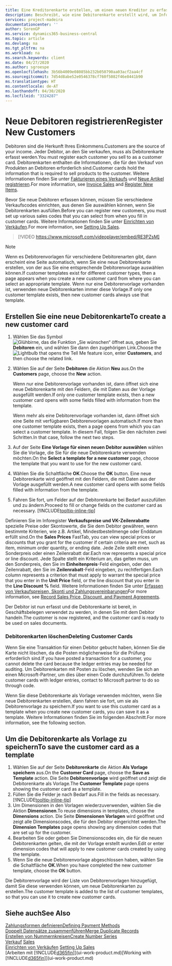 ```yaml
---
title: Eine Kreditorenkarte erstellen, um einen neuen Kreditor zu erfassen | Microsoft Docs
description: Beschreibt, wie eine Debitorenkarte erstellt wird, um Informationen zu jedem neuen Debitor oder Clients zu erfassen, an die Sie verkaufen.
services: project-madeira
documentationcenter: ''
author: SorenGP
ms.service: dynamics365-business-central
ms.topic: article
ms.devlang: na
ms.tgt_pltfrm: na
ms.workload: na
ms.search.keywords: client
ms.date: 04/27/2020
ms.author: sgroespe
ms.openlocfilehash: 3b56b4009e08085bb232b050790aa03acf2aa4cf
ms.sourcegitcommit: 7d54d8abe52e0546378cf760f5082f46e8441b90
ms.translationtype: HT
ms.contentlocale: de-AT
ms.lasthandoff: 04/30/2020
ms.locfileid: "3324287"
---
```

# <a name="register-new-customers"></a><span data-ttu-id="b00bc-103">Neue Debitoren registrieren</span><span class="sxs-lookup"><span data-stu-id="b00bc-103">Register New Customers</span></span>
<span data-ttu-id="b00bc-104">Debitoren sind die Herkunft Ihres Einkommens.</span><span class="sxs-lookup"><span data-stu-id="b00bc-104">Customers are the source of your income.</span></span> <span data-ttu-id="b00bc-105">Jeder Debitor, an den Sie verkaufen, muss als Debitorenkarte erfasst werden.</span><span class="sxs-lookup"><span data-stu-id="b00bc-105">You must register each customer you sell to as a customer card.</span></span> <span data-ttu-id="b00bc-106">Debitorenkarten enthalten die Informationen, die für den Verkauf von Produkten an Debitoren erforderlich sind.</span><span class="sxs-lookup"><span data-stu-id="b00bc-106">Customer cards hold the information that is required to sell products to the customer.</span></span> <span data-ttu-id="b00bc-107">Weitere Informationen finden Sie unter [Fakturieren eines Verkaufs](sales-how-invoice-sales.md) und [Neue Artikel registrieren](inventory-how-register-new-items.md).</span><span class="sxs-lookup"><span data-stu-id="b00bc-107">For more information, see [Invoice Sales](sales-how-invoice-sales.md) and [Register New Items](inventory-how-register-new-items.md).</span></span>  

<span data-ttu-id="b00bc-108">Bevor Sie neue Debitoren erfassen können, müssen Sie verschiedene Verkaufscodes einrichten, aus denen Sie auswählen können, wenn Sie Debitorenkarten ausfüllen.</span><span class="sxs-lookup"><span data-stu-id="b00bc-108">Before you can register new customers, you must set up various sales codes that you can select from when you fill in customer cards.</span></span> <span data-ttu-id="b00bc-109">Weitere Informationen finden Sie unter [Einrichten von Verkäufen](sales-setup-sales.md).</span><span class="sxs-lookup"><span data-stu-id="b00bc-109">For more information, see [Setting Up Sales](sales-setup-sales.md).</span></span>

> [!VIDEO https://www.microsoft.com/videoplayer/embed/RE3PZsM]

> [!NOTE]  
> <span data-ttu-id="b00bc-110">Wenn es Debitorenvorlagen für verschiedene Debitorenarten gibt, dann erscheint eine Seite automatisch, wenn Sie eine neue Debitorenkarte erstellen, von der aus Sie eine entsprechende Debitorenvorlage auswählen können.</span><span class="sxs-lookup"><span data-stu-id="b00bc-110">If customer templates exist for different customer types, then a page appears when you create a new customer card from where you can select an appropriate template.</span></span> <span data-ttu-id="b00bc-111">Wenn nur eine Debitorenvorlage vorhanden ist, verwenden neue Debitorenkarten immer diese Vorlage.</span><span class="sxs-lookup"><span data-stu-id="b00bc-111">If only one customer template exists, then new customer cards always use that template.</span></span>  

## <a name="to-create-a-new-customer-card"></a><span data-ttu-id="b00bc-112">Erstellen Sie eine neue Debitorenkarte</span><span class="sxs-lookup"><span data-stu-id="b00bc-112">To create a new customer card</span></span>
1. <span data-ttu-id="b00bc-113">Wählen Sie das Symbol ![Glühbirne, das die Funktion „Sie wünschen“ öffnet](media/ui-search/search_small.png "Tell Me-Funktion") aus, geben Sie **Debitoren** ein, und wählen Sie dann den zugehörigen Link.</span><span class="sxs-lookup"><span data-stu-id="b00bc-113">Choose the ![Lightbulb that opens the Tell Me feature](media/ui-search/search_small.png "Tell me what you want to do") icon, enter **Customers**, and then choose the related link.</span></span>  
2. <span data-ttu-id="b00bc-114">Wählen Sie auf der Seite **Debitoren** die Aktion **Neu** aus.</span><span class="sxs-lookup"><span data-stu-id="b00bc-114">On the **Customers** page, choose the **New** action.</span></span>

    <span data-ttu-id="b00bc-115">Wenn nur eine Debitorenvorlage vorhanden ist, dann öffnet sich eine neue Debitorenkarte mit den Feldern, die mit Daten aus der Vorlage ausgefüllt werden.</span><span class="sxs-lookup"><span data-stu-id="b00bc-115">If only one customer template exists, then a new customer card opens with some fields filled with information from the template.</span></span>

    <span data-ttu-id="b00bc-116">Wenn mehr als eine Debitorenvorlage vorhanden ist, dann öffnet sich eine Seite mit verfügbaren Debitorenvorlagen automatisch.</span><span class="sxs-lookup"><span data-stu-id="b00bc-116">If more than one customer template exists, then a page opens from which you can select a customer template.</span></span> <span data-ttu-id="b00bc-117">In diesem Fall, folgen Sie den nächsten zwei Schritten.</span><span class="sxs-lookup"><span data-stu-id="b00bc-117">In that case, follow the next two steps.</span></span>
3. <span data-ttu-id="b00bc-118">Auf der Seite **Eine Vorlage für einen neuen Debitor auswählen** wählen Sie die Vorlage, die Sie für die neue Debitorenkarte verwenden möchten.</span><span class="sxs-lookup"><span data-stu-id="b00bc-118">On the **Select a template for a new customer** page, choose the template that you want to use for the new customer card.</span></span>
4. <span data-ttu-id="b00bc-119">Wählen Sie die Schaltfläche **OK**.</span><span class="sxs-lookup"><span data-stu-id="b00bc-119">Choose the **OK** button.</span></span> <span data-ttu-id="b00bc-120">Eine neue Debitorenkarte wird geöffnet mit den Feldern, die mit Daten aus der Vorlage ausgefüllt werden.</span><span class="sxs-lookup"><span data-stu-id="b00bc-120">A new customer card opens with some fields filled with information from the template.</span></span>  
5. <span data-ttu-id="b00bc-121">Fahren Sie fort, um Felder auf der Debitorenkarte bei Bedarf auszufüllen und zu ändern.</span><span class="sxs-lookup"><span data-stu-id="b00bc-121">Proceed to fill or change fields on the customer card as necessary.</span></span> [!INCLUDE[tooltip-inline-tip](includes/tooltip-inline-tip_md.md)]

<span data-ttu-id="b00bc-122">Definieren Sie im Inforegister **Verkaufspreise und VK-Zeilenrabatte** spezielle Preise oder Skontowerte, die Sie dem Debitor gewähren, wenn bestimmte Kriterien, wie z.B. Artikel, Mindestbestellmenge oder Enddatum erfüllt sind.</span><span class="sxs-lookup"><span data-stu-id="b00bc-122">On the **Sales Prices** FastTab, you can view special prices or discounts that you grant for the customer if certain criteria are met, such as item, minimum order quantity, or ending date.</span></span> <span data-ttu-id="b00bc-123">Jede Zeile stellt einen Sonderpreis oder einen Zeilenrabatt dar.</span><span class="sxs-lookup"><span data-stu-id="b00bc-123">Each row represents a special price or line discount.</span></span> <span data-ttu-id="b00bc-124">Jede Spalte stellt ein Kriterium an, das gelten muss, um den Sonderpreis, den Sie im **Einheitenpreis**-Feld eingeben, oder den Zeilenrabatt, den Sie im **Zeilenrabatt**-Feld eingeben, zu rechtfertigen.</span><span class="sxs-lookup"><span data-stu-id="b00bc-124">Each column represents a criterion that must apply to warrant the special price that you enter in the **Unit Price** field, or the line discount that you enter in the **Line Discount %** field.</span></span> <span data-ttu-id="b00bc-125">Weitere Informationen finden Sie unter [Erfassen von Verkaufspreisen, Skonti und Zahlungsvereinbarungen](sales-how-record-sales-price-discount-payment-agreements.md)</span><span class="sxs-lookup"><span data-stu-id="b00bc-125">For more information, see [Record Sales Price, Discount, and Payment Agreements](sales-how-record-sales-price-discount-payment-agreements.md).</span></span>

<span data-ttu-id="b00bc-126">Der Debitor ist nun erfasst und die Debitorenkarte ist bereit, in Geschäftsbelegen verwendet zu werden, in denen Sie mit dem Debitor handeln.</span><span class="sxs-lookup"><span data-stu-id="b00bc-126">The customer is now registered, and the customer card is ready to be used on sales documents.</span></span>

### <a name="deleting-customer-cards"></a><span data-ttu-id="b00bc-127">Debitorenkarten löschen</span><span class="sxs-lookup"><span data-stu-id="b00bc-127">Deleting Customer Cards</span></span>
<span data-ttu-id="b00bc-128">Wenn Sie eine Transaktion für einen Debitor gebucht haben, können Sie die Karte nicht löschen, da die Posten möglicherweise für die Prüfung erforderlich sind.</span><span class="sxs-lookup"><span data-stu-id="b00bc-128">If you have posted a transaction for a customer, you cannot delete the card because the ledger entries may be needed for auditing.</span></span> <span data-ttu-id="b00bc-129">Um Debitorenkarten mit Posten zu löschen, wenden Sie sich an einen Microsoft-Partner, um dies über einen Code durchzuführen.</span><span class="sxs-lookup"><span data-stu-id="b00bc-129">To delete customer cards with ledger entries, contact to Microsoft partner to do so through code.</span></span>

<span data-ttu-id="b00bc-130">Wenn Sie diese Debitorenkarte als Vorlage verwenden möchten, wenn Sie neue Debitorenkarten erstellen, dann fahren sie fort, um sie als Debitorenvorlage zu speichern.</span><span class="sxs-lookup"><span data-stu-id="b00bc-130">If you want to use this customer card as a template when you create new customer cards, you can save it as a template.</span></span> <span data-ttu-id="b00bc-131">Weitere Informationen finden Sie im folgenden Abschnitt.</span><span class="sxs-lookup"><span data-stu-id="b00bc-131">For more information, see the following section.</span></span>

## <a name="to-save-the-customer-card-as-a-template"></a><span data-ttu-id="b00bc-132">Um die Debitorenkarte als Vorlage zu speichern</span><span class="sxs-lookup"><span data-stu-id="b00bc-132">To save the customer card as a template</span></span>
1. <span data-ttu-id="b00bc-133">Wählen Sie auf der Seite **Debitorenkarte** die Aktion **Als Vorlage speichern** aus.</span><span class="sxs-lookup"><span data-stu-id="b00bc-133">On the **Customer Card** page, choose the **Save as Template** action.</span></span> <span data-ttu-id="b00bc-134">Die Seite **Debitorenvorlage** wird geöffnet und zeigt die Debitorenkarte als Vorlage.</span><span class="sxs-lookup"><span data-stu-id="b00bc-134">The **Customer Template** page opens showing the customer card as a template.</span></span>
2. <span data-ttu-id="b00bc-135">Füllen Sie die Felder je nach Bedarf aus.</span><span class="sxs-lookup"><span data-stu-id="b00bc-135">Fill in the fields as necessary.</span></span> [!INCLUDE[tooltip-inline-tip](includes/tooltip-inline-tip_md.md)]
3. <span data-ttu-id="b00bc-136">Um Dimensionen in den Vorlagen wiederzuverwenden, wählen Sie die Aktion **Dimensionen**.</span><span class="sxs-lookup"><span data-stu-id="b00bc-136">To reuse dimensions in templates, choose the **Dimensions** action.</span></span> <span data-ttu-id="b00bc-137">Die Seite **Dimensionen Vorlagen** wird geöffnet und zeigt alle Dimensionscodes, die für den Debitor eingerichtet werden.</span><span class="sxs-lookup"><span data-stu-id="b00bc-137">The **Dimension Templates** page opens showing any dimension codes that are set up for the customer.</span></span>
4. <span data-ttu-id="b00bc-138">Bearbeiten Sie oder geben Sie Dimensionscodes ein, die für die neuen Debitorenkarten gelten, die mit der Vorlage erstellt wurden.</span><span class="sxs-lookup"><span data-stu-id="b00bc-138">Edit or enter dimension codes that will apply to new customer cards created by using the template.</span></span>  
5. <span data-ttu-id="b00bc-139">Wenn Sie die neue Debitorenvorlage abgeschlossen haben, wählen Sie die Schaltfläche **OK**.</span><span class="sxs-lookup"><span data-stu-id="b00bc-139">When you have completed the new customer template, choose the **OK** button.</span></span>

<span data-ttu-id="b00bc-140">Die Debitorenvorlage wird der Liste von Debitorenvorlagen hinzugefügt, damit Sie diese verwenden können, um neue Debitorenkarten zu erstellen.</span><span class="sxs-lookup"><span data-stu-id="b00bc-140">The customer template is added to the list of customer templates, so that you can use it to create new customer cards.</span></span>

## <a name="see-also"></a><span data-ttu-id="b00bc-141">Siehe auch</span><span class="sxs-lookup"><span data-stu-id="b00bc-141">See Also</span></span>
[<span data-ttu-id="b00bc-142">Zahlungsformen definieren</span><span class="sxs-lookup"><span data-stu-id="b00bc-142">Defining Payment Methods</span></span>](finance-payment-methods.md)  
[<span data-ttu-id="b00bc-143">Doppelt Datensätze zusammenführen</span><span class="sxs-lookup"><span data-stu-id="b00bc-143">Merge Duplicate Records</span></span>](sales-how-merge-duplicate-records.md)  
[<span data-ttu-id="b00bc-144">Erstellen von Nummernkreisen</span><span class="sxs-lookup"><span data-stu-id="b00bc-144">Create Number Series</span></span>](ui-create-number-series.md)  
<span data-ttu-id="b00bc-145">[Verkauf](sales-manage-sales.md)  </span><span class="sxs-lookup"><span data-stu-id="b00bc-145">[Sales](sales-manage-sales.md)  </span></span>  
<span data-ttu-id="b00bc-146">[Einrichten von Verkäufen](sales-setup-sales.md)  </span><span class="sxs-lookup"><span data-stu-id="b00bc-146">[Setting Up Sales](sales-setup-sales.md)  </span></span>  
<span data-ttu-id="b00bc-147">[Arbeiten mit [!INCLUDE[d365fin](includes/d365fin_md.md)]](ui-work-product.md)</span><span class="sxs-lookup"><span data-stu-id="b00bc-147">[Working with [!INCLUDE[d365fin](includes/d365fin_md.md)]](ui-work-product.md)</span></span>
